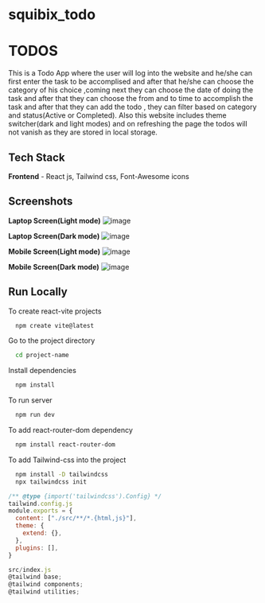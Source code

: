 # squibix_todo

# TODOS

This is a Todo App where the user will log into the website and he/she can first enter the task to be accomplised and after that he/she can choose the category of his choice ,coming next they can choose the date of doing the task and after that they can choose the from and to time to accomplish the task and after that they can add the todo , they can filter based on category and status(Active or Completed). Also this website includes theme switcher(dark and light modes) and on refreshing the page the todos will not vanish as they are stored in local storage. 

## Tech Stack

**Frontend** - React js, Tailwind css, Font-Awesome icons


## Screenshots

**Laptop Screen(Light mode)**
![image](https://github.com/user-attachments/assets/796b28c7-356d-461d-9c6c-c126142eb9d4)

**Laptop Screen(Dark mode)**
![image](https://github.com/user-attachments/assets/e5c5fbda-68c9-4f0b-a99d-f079ec780ef1)

**Mobile Screen(Light mode)**
![image](https://github.com/user-attachments/assets/b0925a92-2e5b-4290-a83a-3267c22714dd)

**Mobile Screen(Dark mode)**
![image](https://github.com/user-attachments/assets/a789c3b2-0c0c-415d-9b56-60a2bb7b0e77)


## Run Locally

To create react-vite projects

```bash
  npm create vite@latest
```

Go to the project directory

```bash
  cd project-name
```
Install dependencies

```bash
  npm install
```

To run server

```bash
  npm run dev
```

To add react-router-dom dependency

```bash
  npm install react-router-dom
```
To add Tailwind-css into the project

```bash
  npm install -D tailwindcss
  npx tailwindcss init
```

```javascript
/** @type {import('tailwindcss').Config} */
tailwind.config.js
module.exports = {
  content: ["./src/**/*.{html,js}"],
  theme: {
    extend: {},
  },
  plugins: [],
}
```
```javascript
src/index.js
@tailwind base;
@tailwind components;
@tailwind utilities;
```


